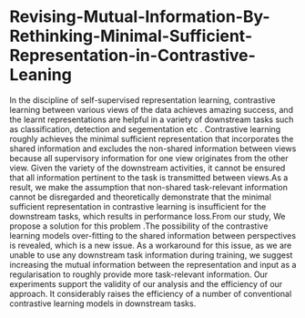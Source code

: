 # Revising-Mutual-Information-By-Rethinking-Minimal-Sufficient-Representation-in-Contrastive-Leaning
In the discipline of self-supervised representation learning, contrastive learning between various views of the data achieves amazing success, and the learnt representations
are helpful in a variety of downstream tasks such as classification, detection and segementation etc . Contrastive learning roughly achieves the minimal sufficient representation that incorporates the shared information and excludes the non-shared information
between views because all supervisory information for one view originates from the
other view. Given the variety of the downstream activities, it cannot be ensured that all
information pertinent to the task is transmitted between views.As a result, we make the
assumption that non-shared task-relevant information cannot be disregarded and theoretically demonstrate that the minimal sufficient representation in contrastive learning is
insufficient for the downstream tasks, which results in performance loss.From our study,
We propose a solution for this problem .The possibility of the contrastive learning models over-fitting to the shared information between perspectives is revealed, which is a
new issue. As a workaround for this issue, as we are unable to use any downstream task
information during training, we suggest increasing the mutual information between the
representation and input as a regularisation to roughly provide more task-relevant information. Our experiments support the validity of our analysis and the efficiency of our
approach. It considerably raises the efficiency of a number of conventional contrastive
learning models in downstream tasks.
